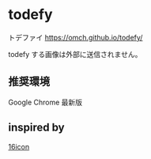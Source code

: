 # todefy
トデファイ https://omch.github.io/todefy/

todefy する画像は外部に送信されません。

## 推奨環境
Google Chrome 最新版

## inspired by
[16icon](https://github.com/ryo33/16icon/)

